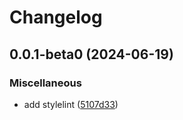 # Changelog

## 0.0.1-beta0 (2024-06-19)


### Miscellaneous

* add stylelint ([5107d33](https://github.com/monerium/js-monorepo/commit/5107d33d79aec11219baef973767295622337721))
